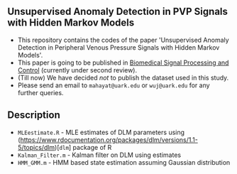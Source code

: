 ## Unsupervised Anomaly Detection in PVP Signals with Hidden Markov Models

- This repository contains the codes of the paper 'Unsupervised Anomaly Detection in Peripheral Venous Pressure Signals with Hidden Markov Models'. 
- This paper is going to be published in [Biomedical Signal Processing and Control](https://www.journals.elsevier.com/biomedical-signal-processing-and-control) (currently under second review).
- (Till now) We have decided _not_ to publish the dataset used in this study.
- Please send an email to `mahayat@uark.edu` or `wuj@uark.edu` for any further queries.

## Description

- `MLEestimate.R` - MLE estimates of DLM parameters using (https://www.rdocumentation.org/packages/dlm/versions/1.1-5/topics/dlm)[`dlm`] package of R
- `Kalman_Filter.m` - Kalman filter on DLM using estimates
- `HMM_GMM.m` - HMM based state estimation assuming Gaussian distribution
